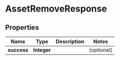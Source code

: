 

# AssetRemoveResponse


## Properties

| Name | Type | Description | Notes |
|------------ | ------------- | ------------- | -------------|
|**success** | **Integer** |  |  [optional] |



